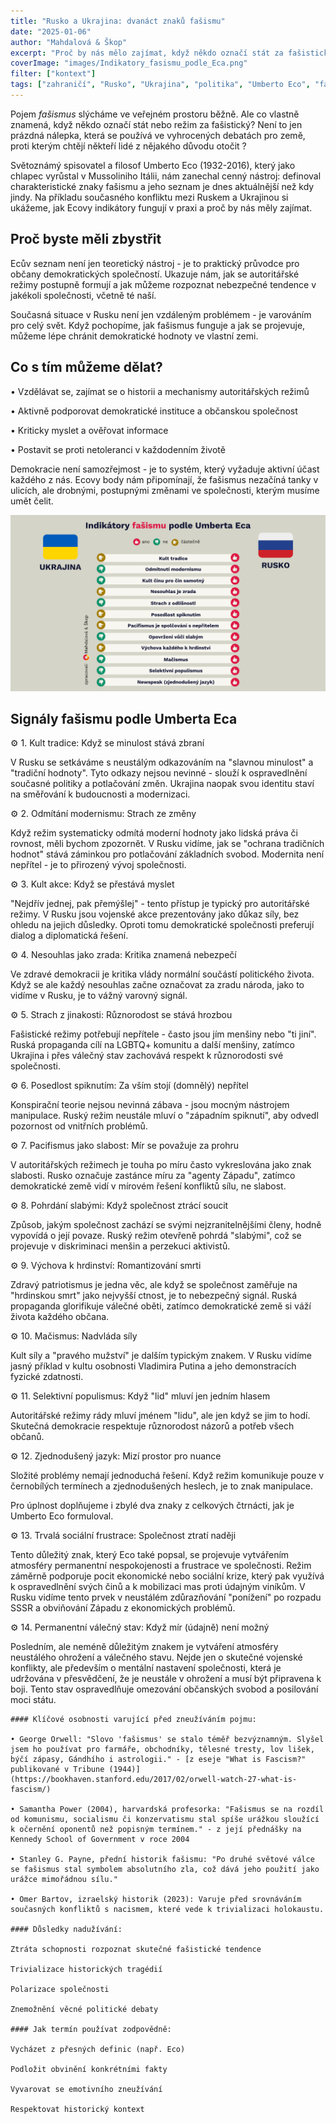 ```yaml
---
title: "Rusko a Ukrajina: dvanáct znaků fašismu"
date: "2025-01-06"
author: "Mahdalová & Škop"
excerpt: "Proč by nás mělo zajímat, když někdo označí stát za fašistický? Podívejte se na varovné signály"
coverImage: "images/Indikatory_fasismu_podle_Eca.png"
filter: ["kontext"]
tags: ["zahraničí", "Rusko", "Ukrajina", "politika", "Umberto Eco", "fašismus", "demokracie"]
---
```


Pojem _fašismus_ slýcháme ve veřejném prostoru běžně. Ale co vlastně znamená, když někdo označí stát nebo režim za fašistický? Není to jen prázdná nálepka, která se používá ve vyhrocených debatách pro země, proti kterým chtějí někteří lidé z nějakého důvodu otočit ?

Světoznámý spisovatel a filosof Umberto Eco (1932-2016), který jako chlapec vyrůstal v Mussoliniho Itálii, nám zanechal cenný nástroj: definoval charakteristické znaky fašismu a jeho seznam je dnes aktuálnější než kdy jindy. Na příkladu současného konfliktu mezi Ruskem a Ukrajinou si ukážeme, jak Ecovy indikátory fungují v praxi a proč by nás měly zajímat.

## Proč byste měli zbystřit
Ecův seznam není jen teoretický nástroj - je to praktický průvodce pro občany demokratických společností. Ukazuje nám, jak se autoritářské režimy postupně formují a jak můžeme rozpoznat nebezpečné tendence v jakékoli společnosti, včetně té naší.

Současná situace v Rusku není jen vzdáleným problémem - je varováním pro celý svět. Když pochopíme, jak fašismus funguje a jak se projevuje, můžeme lépe chránit demokratické hodnoty ve vlastní zemi.

## Co s tím můžeme dělat?

• Vzdělávat se, zajímat se o historii a mechanismy autoritářských režimů

• Aktivně podporovat demokratické instituce a občanskou společnost

• Kriticky myslet a ověřovat informace

• Postavit se proti netoleranci v každodenním životě

Demokracie není samozřejmost - je to systém, který vyžaduje aktivní účast každého z nás. Ecovy body nám připomínají, že fašismus nezačíná tanky v ulicích, ale drobnými, postupnými změnami ve společnosti, kterým musíme umět čelit.

![obrázek](images/Indikatory_fasismu_podle_Eca.png)

## Signály fašismu podle Umberta Eca

⚙️ 1. Kult tradice: Když se minulost stává zbraní

V Rusku se setkáváme s neustálým odkazováním na "slavnou minulost" a "tradiční hodnoty". Tyto odkazy nejsou nevinné - slouží k ospravedlnění současné politiky a potlačování změn. Ukrajina naopak svou identitu staví na směřování k budoucnosti a modernizaci.

⚙️ 2. Odmítání modernismu: Strach ze změny

Když režim systematicky odmítá moderní hodnoty jako lidská práva či rovnost, měli bychom zpozornět. V Rusku vidíme, jak se "ochrana tradičních hodnot" stává záminkou pro potlačování základních svobod. Modernita není nepřítel - je to přirozený vývoj společnosti.

⚙️ 3. Kult akce: Když se přestává myslet

"Nejdřív jednej, pak přemýšlej" - tento přístup je typický pro autoritářské režimy. V Rusku jsou vojenské akce prezentovány jako důkaz síly, bez ohledu na jejich důsledky. Oproti tomu demokratické společnosti preferují dialog a diplomatická řešení.

⚙️ 4. Nesouhlas jako zrada: Kritika znamená nebezpečí

Ve zdravé demokracii je kritika vlády normální součástí politického života. Když se ale každý nesouhlas začne označovat za zradu národa, jako to vidíme v Rusku, je to vážný varovný signál.

⚙️ 5. Strach z jinakosti: Různorodost se stává hrozbou

Fašistické režimy potřebují nepřítele - často jsou jím menšiny nebo "ti jiní". Ruská propaganda cílí na LGBTQ+ komunitu a další menšiny, zatímco Ukrajina i přes válečný stav zachovává respekt k různorodosti své společnosti.

⚙️ 6. Posedlost spiknutím: Za vším stojí (domnělý) nepřítel

Konspirační teorie nejsou nevinná zábava - jsou mocným nástrojem manipulace. Ruský režim neustále mluví o "západním spiknutí", aby odvedl pozornost od vnitřních problémů.

⚙️ 7. Pacifismus jako slabost: Mír se považuje za prohru

V autoritářských režimech je touha po míru často vykreslována jako znak slabosti. Rusko označuje zastánce míru za "agenty Západu", zatímco demokratické země vidí v mírovém řešení konfliktů sílu, ne slabost.

⚙️ 8. Pohrdání slabými: Když společnost ztrácí soucit

Způsob, jakým společnost zachází se svými nejzranitelnějšími členy, hodně vypovídá o její povaze. Ruský režim otevřeně pohrdá "slabými", což se projevuje v diskriminaci menšin a perzekuci aktivistů.

⚙️ 9. Výchova k hrdinství: Romantizování smrti

Zdravý patriotismus je jedna věc, ale když se společnost zaměřuje na "hrdinskou smrt" jako nejvyšší ctnost, je to nebezpečný signál. Ruská propaganda glorifikuje válečné oběti, zatímco demokratické země si váží života každého občana.

⚙️ 10. Mačismus: Nadvláda síly

Kult síly a "pravého mužství" je dalším typickým znakem. V Rusku vidíme jasný příklad v kultu osobnosti Vladimira Putina a jeho demonstracích fyzické zdatnosti.

⚙️ 11. Selektivní populismus: Když "lid" mluví jen jedním hlasem

Autoritářské režimy rády mluví jménem "lidu", ale jen když se jim to hodí. Skutečná demokracie respektuje různorodost názorů a potřeb všech občanů.

⚙️ 12. Zjednodušený jazyk: Mizí prostor pro nuance

Složité problémy nemají jednoduchá řešení. Když režim komunikuje pouze v černobílých termínech a zjednodušených heslech, je to znak manipulace.

Pro úplnost doplňujeme i zbylé dva znaky z celkových čtrnácti, jak je Umberto Eco formuloval.

⚙️ 13. Trvalá sociální frustrace: Společnost ztratí naději

Tento důležitý znak, který Eco také popsal, se projevuje vytvářením atmosféry permanentní nespokojenosti a frustrace ve společnosti. Režim záměrně podporuje pocit ekonomické nebo sociální krize, který pak využívá k ospravedlnění svých činů a k mobilizaci mas proti údajným viníkům. V Rusku vidíme tento prvek v neustálém zdůrazňování "ponížení" po rozpadu SSSR a obviňování Západu z ekonomických problémů.

⚙️ 14. Permanentní válečný stav: Když mír (údajně) není možný

Posledním, ale neméně důležitým znakem je vytváření atmosféry neustálého ohrožení a válečného stavu. Nejde jen o skutečné vojenské konflikty, ale především o mentální nastavení společnosti, která je udržována v přesvědčení, že je neustále v ohrožení a musí být připravena k boji. Tento stav ospravedlňuje omezování občanských svobod a posilování moci státu.

```box
#### Klíčové osobnosti varující před zneužíváním pojmu:

• George Orwell: "Slovo 'fašismus' se stalo téměř bezvýznamným. Slyšel jsem ho používat pro farmáře, obchodníky, tělesné tresty, lov lišek, býčí zápasy, Gándhího i astrologii." - [z eseje "What is Fascism?" publikované v Tribune (1944)](https://bookhaven.stanford.edu/2017/02/orwell-watch-27-what-is-fascism/)

• Samantha Power (2004), harvardská profesorka: "Fašismus se na rozdíl od komunismu, socialismu či konzervatismu stal spíše urážkou sloužící k očernění oponentů než popisným termínem." - z její přednášky na Kennedy School of Government v roce 2004 

• Stanley G. Payne, přední historik fašismu: "Po druhé světové válce se fašismus stal symbolem absolutního zla, což dává jeho použití jako urážce mimořádnou sílu."

• Omer Bartov, izraelský historik (2023): Varuje před srovnáváním současných konfliktů s nacismem, které vede k trivializaci holokaustu.

#### Důsledky nadužívání:

Ztráta schopnosti rozpoznat skutečné fašistické tendence

Trivializace historických tragédií

Polarizace společnosti

Znemožnění věcné politické debaty

#### Jak termín používat zodpovědně:

Vycházet z přesných definic (např. Eco)

Podložit obvinění konkrétními fakty

Vyvarovat se emotivního zneužívání

Respektovat historický kontext
```




